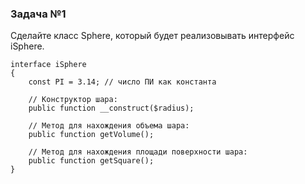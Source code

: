 ### Задача №1

Сделайте класс Sphere, который будет реализовывать интерфейс iSphere.

    interface iSphere
	{
		const PI = 3.14; // число ПИ как константа
		
		// Конструктор шара:
		public function __construct($radius);
		
		// Метод для нахождения объема шара:
		public function getVolume();
		
		// Метод для нахождения площади поверхности шара:
		public function getSquare();
	}
    